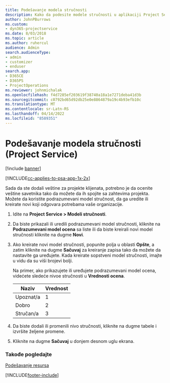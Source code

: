 ```yaml
---
title: Podešavanje modela stručnosti
description: Kako da podesite modele stručnosti u aplikaciji Project Service
author: JohnPBurrows
ms.custom:
- dyn365-projectservice
ms.date: 8/03/2018
ms.topic: article
ms.author: ruhercul
audience: Admin
search.audienceType:
- admin
- customizer
- enduser
search.app:
- D365CE
- D365PS
- ProjectOperations
ms.reviewer: johnmichalak
ms.openlocfilehash: f4d7285ef203619f38740a18a1e7271deba41d3b
ms.sourcegitcommit: c0792bd65d92db25e0e8864879a19c4b93efb10c
ms.translationtype: MT
ms.contentlocale: sr-Latn-RS
ms.lasthandoff: 04/14/2022
ms.locfileid: "8589351"
---
```

# <a name="set-up-proficiency-models-project-service"></a>Podešavanje modela stručnosti (Project Service)

[!include [banner](../includes/psa-now-project-operations.md)]

[!INCLUDE[cc-applies-to-psa-app-1x-2x](../includes/cc-applies-to-psa-app-1x-2x.md)]

Sada da ste dodali veštine za projekte klijenata, potrebno je da ocenite veštine savetnika tako da možete da ih spojite sa zahtevima projekta. Možete da koristite podrazumevani model stručnost, da ga uredite ili kreirate novi koji odgovara potrebama vaše organizacije.  
  
1.  Idite na **Project Service > Modeli stručnosti**.  
  
2.  Da biste prikazali ili uredili podrazumevani model stručnosti, kliknite na **Podrazumevani model ocena** sa liste ili da biste kreirali novi model stručnosti kliknite na dugme **Novi**.  
  
3.  Ako kreirate novi model stručnosti, popunite polja u oblasti **Opšte**, a zatim kliknite na dugme **Sačuvaj** za kreiranje zapisa tako da možete da nastavite ga uređujete. Kada kreirate sopstveni model stručnosti, imajte u vidu da su viši brojevi bolji.  
  
     Na primer, ako prikazujete ili uređujete podrazumevani model ocena, videćete sledeće nivoe stručnosti u **Vrednosti ocena**.  
  
    |Naziv|Vrednost|  
    |----------|-----------|  
    |Upoznat/a|1|  
    |Dobro|2|  
    |Stručan/a|3|  
  
4.  Da biste dodali ili promenili nivo stručnosti, kliknite na dugme tabele i izvršite željene promene.  
  
5.  Kliknite na dugme **Sačuvaj** u donjem desnom uglu ekrana.  
  
### <a name="see-also"></a>Takođe pogledajte  
 [Podešavanje resursa](../psa/set-up-resources.md)


[!INCLUDE[footer-include](../includes/footer-banner.md)]
